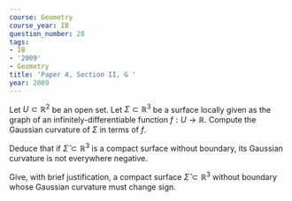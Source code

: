```yaml
---
course: Geometry
course_year: IB
question_number: 28
tags:
- IB
- '2009'
- Geometry
title: 'Paper 4, Section II, G '
year: 2009
---
```




Let $U \subset \mathbb{R}^{2}$ be an open set. Let $\Sigma \subset \mathbb{R}^{3}$ be a surface locally given as the graph of an infinitely-differentiable function $f: U \rightarrow \mathbb{R}$. Compute the Gaussian curvature of $\Sigma$ in terms of $f$.

Deduce that if $\widehat{\Sigma} \subset \mathbb{R}^{3}$ is a compact surface without boundary, its Gaussian curvature is not everywhere negative.

Give, with brief justification, a compact surface $\widehat{\Sigma} \subset \mathbb{R}^{3}$ without boundary whose Gaussian curvature must change sign.